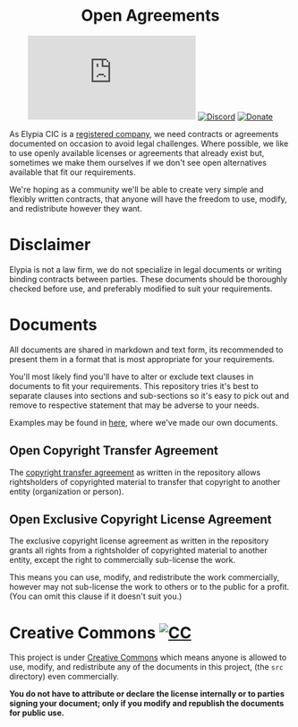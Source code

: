 <div align="center">

# Open Agreements
[![Matrix]][matrix-community] [![Discord]][discord-guild] [![Donate]][elypia-donate]
</div>

As Elypia CIC is a [registered company], we need contracts or
agreements documented on occasion to avoid legal challenges. Where
possible, we like to use openly available licenses or agreements that
already exist but, sometimes we make them ourselves if we don't see
open alternatives available that fit our requirements.

We're hoping as a community we'll be able to create very simple and
flexibly written contracts, that anyone will have the freedom to use,
modify, and redistribute however they want.  

# Disclaimer
Elypia is not a law firm, we do not specialize in legal documents or
writing binding contracts between parties. These documents should be
thoroughly checked before use, and preferably modified to suit your
requirements.

# Documents
All documents are shared in markdown and text form, its recommended to
present them in a format that is most appropriate for your
requirements.

You'll most likely find you'll have to alter or exclude text clauses in
documents to fit your requirements. This repository tries it's best to
separate clauses into sections and sub-sections so it's easy to pick
out and remove to respective statement that may be adverse to your
needs.

Examples may be found in [here], where we've made our own documents.

## Open Copyright Transfer Agreement
The [copyright transfer agreement] as written in the repository allows
rightsholders of copyrighted material to transfer that copyright to
another entity (organization or person). 

## Open Exclusive Copyright License Agreement
The exclusive copyright license agreement as written in the repository
grants all rights from a rightsholder of copyrighted material to
another entity, except the right to commercially sub-license the work.

This means you can use, modify, and redistribute the work commercially,
however may not sub-license the work to others or to the public 
for a profit. (You can omit this clause if it doesn't suit you.)

# Creative Commons [![CC]][Creative Commons]
This project is under [Creative Commons] which means anyone is allowed
to use, modify, and redistribute any of the documents in this project, 
(the `src` directory) even commercially.

**You do not have to attribute or declare the license internally or to
parties signing your document; only if you modify and republish the
documents for public use.**

[matrix-community]: https://matrix.to/#/+elypia:matrix.org "Matrix Invite"
[discord-guild]: https://discord.gg/hprGMaM "Discord Invite"
[elypia-donate]: https://elypia.org/donate "Donate to Elypia"
[registered company]: https://beta.companieshouse.gov.uk/company/12203025 "Elypia CIC on Companies House"
[here]: ./examples "Example Documents using Open Agreements"
[copyright transfer agreement]: https://en.wikipedia.org/wiki/Copyright_transfer_agreement "Copyright Transfer Agreement on Wikipedia"
[Creative Commons]: https://creativecommons.org/licenses/by/4.0/ "Creative Commons"

[Matrix]: https://img.shields.io/matrix/elypia:matrix.org?logo=matrix "Matrix Shield"
[Discord]: https://discord.com/api/guilds/184657525990359041/widget.png "Discord Shield"
[CC]: https://licensebuttons.net/l/by/4.0/80x15.png "Creative Commons"
[Donate]: https://img.shields.io/badge/elypia-donate-blueviolet "Donate Shield"

